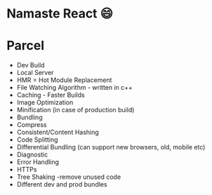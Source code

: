 # Namaste React 😄



# Parcel
- Dev Build
- Local Server
- HMR = Hot Module Replacement
- File Watching Algorithm - written in c++
- Caching - Faster Builds
- Image Optimization
- Minification (in case of production build)
- Bundling
- Compress
- Consistent/Content Hashing
- Code Splitting
- Differential Bundling (can support new browsers, old, mobile etc)
- Diagnostic
- Error Handling
- HTTPs
- Tree Shaking -remove unused code
- Different dev and prod bundles
